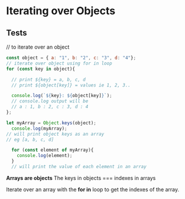 # Iterating over Objects

## Tests


// to iterate over an object
```javascript
const object = { a: "1", b: "2", c: "3", d: "4"};
// iterate over object using for in loop
for (const key in object){

  // print ${key} = a, b, c, d
  // print ${object[key]} = values ie 1, 2, 3..

  console.log(`${key}: ${object[key]}`);
  // console.log output will be 
  // a : 1, b : 2, c : 3, d : 4
};

let myArray = Object.keys(object);
  console.log(myArray);
// will print object keys as an array
// eg [a, b, c, d]

  for (const element of myArray){
    console.log(element);
  }
  // will print the value of each element in an array
  ```

**Arrays are objects**
The keys in objects === indexes in arrays

Iterate over an array with the **for in** loop to get the indexes of the array.
